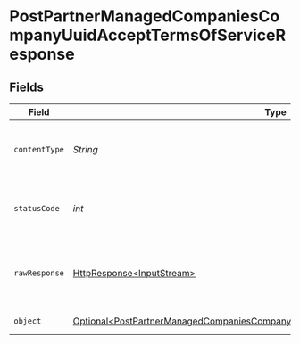 # PostPartnerManagedCompaniesCompanyUuidAcceptTermsOfServiceResponse


## Fields

| Field                                                                                                                                                                                  | Type                                                                                                                                                                                   | Required                                                                                                                                                                               | Description                                                                                                                                                                            |
| -------------------------------------------------------------------------------------------------------------------------------------------------------------------------------------- | -------------------------------------------------------------------------------------------------------------------------------------------------------------------------------------- | -------------------------------------------------------------------------------------------------------------------------------------------------------------------------------------- | -------------------------------------------------------------------------------------------------------------------------------------------------------------------------------------- |
| `contentType`                                                                                                                                                                          | *String*                                                                                                                                                                               | :heavy_check_mark:                                                                                                                                                                     | HTTP response content type for this operation                                                                                                                                          |
| `statusCode`                                                                                                                                                                           | *int*                                                                                                                                                                                  | :heavy_check_mark:                                                                                                                                                                     | HTTP response status code for this operation                                                                                                                                           |
| `rawResponse`                                                                                                                                                                          | [HttpResponse\<InputStream>](https://docs.oracle.com/en/java/javase/11/docs/api/java.net.http/java/net/http/HttpResponse.html)                                                         | :heavy_check_mark:                                                                                                                                                                     | Raw HTTP response; suitable for custom response parsing                                                                                                                                |
| `object`                                                                                                                                                                               | [Optional\<PostPartnerManagedCompaniesCompanyUuidAcceptTermsOfServiceResponseBody>](../../models/operations/PostPartnerManagedCompaniesCompanyUuidAcceptTermsOfServiceResponseBody.md) | :heavy_minus_sign:                                                                                                                                                                     | Example response                                                                                                                                                                       |